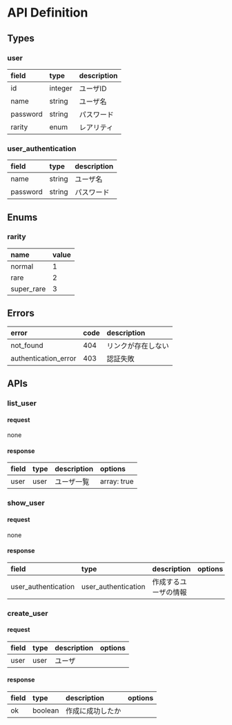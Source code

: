 # API Definition

## Types

### user

|field|type|description|
|:---|:---|:---|
|id|integer|ユーザID|
|name|string|ユーザ名|
|password|string|パスワード|
|rarity|enum|レアリティ|

### user_authentication

|field|type|description|
|:---|:---|:---|
|name|string|ユーザ名|
|password|string|パスワード|

## Enums

### rarity

|name|value|
|:---|:---|
|normal|1|
|rare|2|
|super_rare|3|

## Errors

|error|code|description|
|:---|:---|:---|
|not_found|404|リンクが存在しない|
|authentication_error|403|認証失敗|

## APIs

### list_user

#### request

none

#### response

|field|type|description|options|
|:---|:---|:---|:---|
|user|user|ユーザ一覧|array: true|

### show_user

#### request

none

#### response

|field|type|description|options|
|:---|:---|:---|:---|
|user_authentication|user_authentication|作成するユーザの情報||

### create_user

#### request

|field|type|description|options|
|:---|:---|:---|:---|
|user|user|ユーザ||

#### response

|field|type|description|options|
|:---|:---|:---|:---|
|ok|boolean|作成に成功したか||
